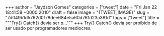 
+++
author = "Jaydson Gomes"
categories = ["tweet"]
date = "Fri Jan 22 18:41:58 +0000 2010"
draft = false
image = "{TWEET_IMAGE}"
slug = "7d049b1d5762d0f78dee684e5a60d761d23a381d"
tags = ["tweet"]
title = """Try{} Catch{} devia ser p..."""
+++
Try{} Catch{} devia ser proibido de ser usado por programadores mediocres.

